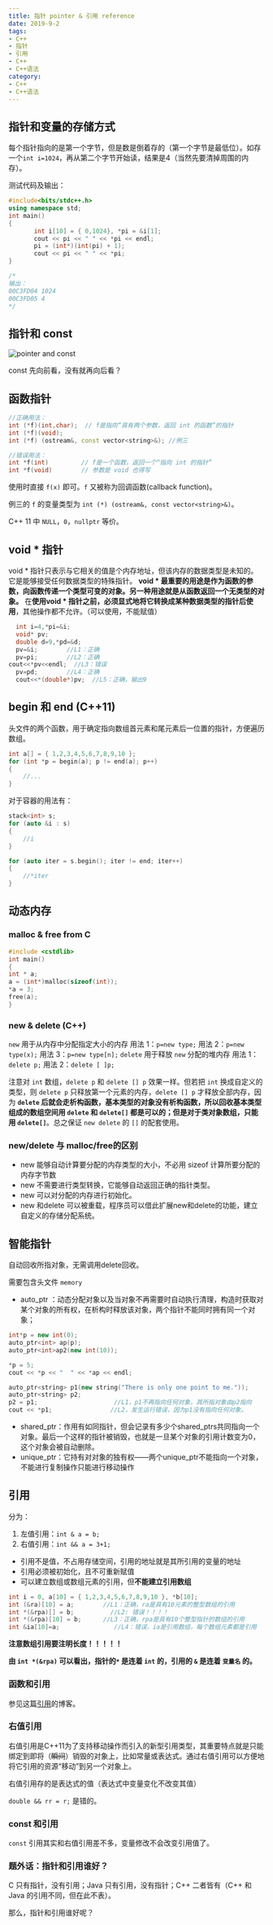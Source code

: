 ```yaml
---
title: 指针 pointer & 引用 reference
date: 2019-9-2
tags:
- C++
- 指针
- 引用
- C++
- C++语法
category:
- C++
- C++语法
---
```


## 指针和变量的存储方式

每个指针指向的是第一个字节，但是数是倒着存的（第一个字节是最低位）。如存一个`int i=1024`，再从第二个字节开始读，结果是4（当然先要清掉周围的内存）。

测试代码及输出：

```c++
#include<bits/stdc++.h>
using namespace std;
int main()
{
       int i[10] = { 0,1024}, *pi = &i[1];
       cout << pi << " " << *pi << endl;
       pi = (int*)(int(pi) + 1);
       cout << pi << " " << *pi;
}

/*
输出：
00C3FD04 1024
00C3FD05 4
*/
```

## 指针和 const

![pointer and const](pointer_and_const.png)

const 先向前看，没有就再向后看？

## 函数指针

```c++
//正确用法：
int (*f)(int,char);  // f是指向“具有两个参数，返回 int 的函数”的指针
int (*f)(void);
int (*f) (ostream&, const vector<string>&); //例三

//错误用法：
int *f(int)         // f是一个函数，返回一个“指向 int 的指针”
int *f(void)        // 参数是 void 也得写
```

使用时直接 `f(x)` 即可。`f` 又被称为回调函数(callback function)。

例三的 `f` 的变量类型为 `int (*) (ostream&, const vector<string>&)`。

C++ 11 中 `NULL`，`0`，`nullptr` 等价。

## void * 指针

void * 指针只表示与它相关的值是个内存地址，但该内存的数据类型是未知的。它是能够接受任何数据类型的特殊指针。
**void * 最重要的用途是作为函数的参数，向函数传递一个类型可变的对象。另一种用途就是从函数返回一个无类型的对象。**
在**使用void * 指针之前，必须显式地将它转换成某种数据类型的指针后使用**，其他操作都不允许。（可以使用，不能赋值）

```c++
  int i=4,*pi=&i;
  void* pv;
  double d=9,*pd=&d;
  pv=&i;        //L1：正确
  pv=pi;        //L2：正确
cout<<*pv<<endl;  //L3：错误
  pv=pd;        //L4：正确
  cout<<*(double*)pv;  //L5：正确，输出9
```

## begin 和 end (C++11)

<iterator>头文件的两个函数，用于确定指向数组首元素和尾元素后一位置的指针，方便遍历数组。

```c++
int a[] = { 1,2,3,4,5,6,7,8,9,10 };
for (int *p = begin(a); p != end(a); p++)
{
    //...
}
```

对于容器的用法有：

```c++
stack<int> s;
for (auto &i : s)
{
    //i
}

for (auto iter = s.begin(); iter != end; iter++)
{
    //*iter
}
```

## 动态内存

### malloc & free from C

```c++
#include <cstdlib>
int main()
{
int * a;
a = (int*)malloc(sizeof(int));
*a = 3;
free(a);
}
```

### new & delete (C++)

`new` 用于从内存中分配指定大小的内存
用法 1：`p=new type;`
用法 2：`p=new type(x);`
用法 3：`p=new type[n];`
`delete` 用于释放 `new` 分配的堆内存
用法 1：`delete p;`
用法 2：`delete [ ]p;`

注意对 `int` 数组，`delete p` 和 `delete [] p` 效果一样。但若把 `int` 换成自定义的类型，则 `delete p` 只释放第一个元素的内存，`delete [] p` 才释放全部内存，因为 **`delete` 后就会走析构函数，基本类型的对象没有析构函数，所以回收基本类型组成的数组空间用  `delete` 和 `delete[]` 都是可以的；但是对于类对象数组，只能用 `delete[]`**。总之保证 `new delete` 的 `[]` 的配套使用。

### new/delete 与 malloc/free的区别

* new 能够自动计算要分配的内存类型的大小，不必用 sizeof 计算所要分配的内存字节数
* new 不需要进行类型转换，它能够自动返回正确的指针类型。
* new 可以对分配的内存进行初始化。
* new 和delete 可以被重载，程序员可以借此扩展new和delete的功能，建立自定义的存储分配系统。

## 智能指针

自动回收所指对象，无需调用delete回收。

需要包含头文件 `memory`

* auto_ptr ：动态分配对象以及当对象不再需要时自动执行清理，构造时获取对某个对象的所有权，在析构时释放该对象，两个指针不能同时拥有同一个对象；

```c++
int*p = new int(0);
auto_ptr<int> ap(p);
auto_ptr<int>ap2(new int(10));

*p = 5;
cout << *p << "  " << *ap << endl;

auto_ptr<string> p1(new string("There is only one point to me."));
auto_ptr<string> p2;
p2 = p1;                     //L1，p1不再指向任何对象，其所指对象由p2指向
cout << *p1;                //L2，发生运行错误，因为p1没有指向任何对象。
```

* shared_ptr：作用有如同指针，但会记录有多少个shared_ptrs共同指向一个对象。最后一个这样的指针被销毁，也就是一旦某个对象的引用计数变为0，这个对象会被自动删除。
* unique_ptr：它持有对对象的独有权——两个unique_ptr不能指向一个对象，不能进行复制操作只能进行移动操作

## 引用

分为：

1. 左值引用：`int & a = b;`
2. 右值引用：`int && a = 3+1;`

* 引用不是值，不占用存储空间，引用的地址就是其所引用的变量的地址
* 引用必须被初始化，且不可重新赋值
* 可以建立数组或数组元素的引用，但**不能建立引用数组**

```c++
int i = 0, a[10] = { 1,2,3,4,5,6,7,8,9,10 }, *b[10];
int (&ra)[10] = a;        //L1：正确，ra是具有10元素的整型数组的引用
int *(&rpa)[] = b;          //L2: 错误！！！！
int *(&rpa)[10] = b;      //L3：正确，rpa是具有10个整型指针的数组的引用
int &ia[10]=a;               //L4：错误，ia是引用数组，每个数组元素都是引用
```

**注意数组引用要注明长度！！！！！**

**由 `int *(&rpa)` 可以看出，指针的`*` 是连着 `int` 的，引用的 `&` 是连着 `变量名` 的。**

### 函数和引用

参见这篇[引用](../C++函数/函数和引用)的博客。

### 右值引用

右值引用是C++11为了支持移动操作而引入的新型引用类型，其重要特点就是只能绑定到即将（~~瞬间~~）销毁的对象上，比如常量或表达式。通过右值引用可以方便地将它引用的资源“移动”到另一个对象上。

右值引用存的是表达式的值（表达式中变量变化不改变其值）

`double && rr = r;` 是错的。

### const 和引用

`const` 引用其实和右值引用差不多，变量修改不会改变引用值了。

### 题外话：指针和引用谁好？

C 只有指针，没有引用；Java 只有引用，没有指针；C++ 二者皆有（C++ 和 Java 的引用不同，但在此不表）。

那么，指针和引用谁好呢？
